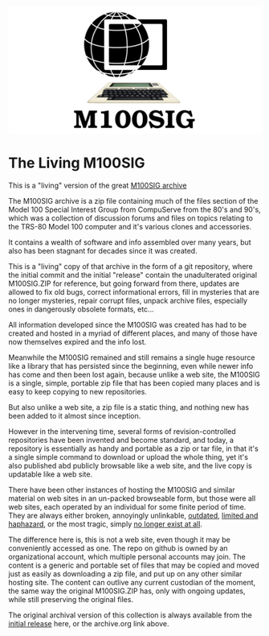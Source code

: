 ![](living_m100sig.png)
# The Living M100SIG
This is a "living" version of the great [M100SIG archive](https://archive.org/details/M100SIG)  

The M100SIG archive is a zip file containing much of the files section of the Model 100 Special Interest Group from CompuServe from the 80's and 90's, which was a collection of discussion forums and files on topics relating to the TRS-80 Model 100 computer and it's various clones and accessories.

It contains a wealth of software and info assembled over many years, but also has been stagnant for decades since it was created.

This is a "living" copy of that archive in the form of a git repository, where the initial commit and the initial "release" contain the unadulterated original M100SIG.ZIP for reference, but going forward from there, updates are allowed to fix old bugs, correct informational errors, fill in mysteries that are no longer mysteries, repair corrupt files, unpack archive files, especially ones in dangerously obsolete formats, etc...

All information developed since the M100SIG was created has had to be created and hosted in a myriad of different places, and many of those have now themselves expired and the info lost.

Meanwhile the M100SIG remained and still remains a single huge resource like a library that has persisted since the beginning, even while newer info has come and then been lost again, because unlike a web site, the M100SIG is a single, simple, portable zip file that has been copied many places and is easy to keep copying to new repositories.

But also unlike a web site, a zip file is a static thing, and nothing new has been added to it almost since inception.

However in the intervening time, several forms of revision-controlled repositories have been invented and become standard, and today, a repository is essentially as handy and portable as a zip or tar file, in that it's a single simple command to download or upload the whole thing, yet it's also published abd publicly browsable like a web site, and the live copy is updatable like a web site.

There have been other instances of hosting the M100SIG and similar material on web sites in an un-packed browseable form, but those were all web sites, each operated by an individual for some finite period of time. They are always either broken, annoyingly unlinkable, [outdated](http://club100.org), [limited and haphazard](http://tandy.wiki), or the most tragic, simply [no longer exist at all](https://www.mail-archive.com/m100@lists.bitchin100.com/msg15407.html).

The difference here is, this is not a web site, even though it may be conveniently accessed as one. The repo on github is owned by an organizational account, which multiple personal accounts may join. The content is a generic and portable set of files that may be copied and moved just as easily as downloading a zip file, and put up on any other similar hosting site. The content can outlive any current custodian of the moment, the same way the original M100SIG.ZIP has, only with ongoing updates, while still preserving the original files.

The original archival version of this collection is always available from the [initial release](../../releases/tag/v0) here, or the archive.org link above.
